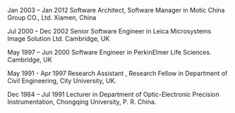 Jan 2003 – Jan 2012  Software Architect, Software Manager in Motic China Group CO., Ltd. Xiamen, China

Jul 2000 – Dec 2002     Senior Software Engineer in Leica Microsystems Image Solution Ltd. Cambridge, UK

May 1997 – Jun 2000    Software Engineer in PerkinElmer Life Sciences. Cambridge, UK

May 1991 -  Apr 1997   Research Assistant , Research Fellow in Department of Civil Engineering, City University, UK.

Dec 1984 – Jul 1991        Lecturer in Department of Optic-Electronic Precision Instrumentation,    Chongqing University, P. R. China.
